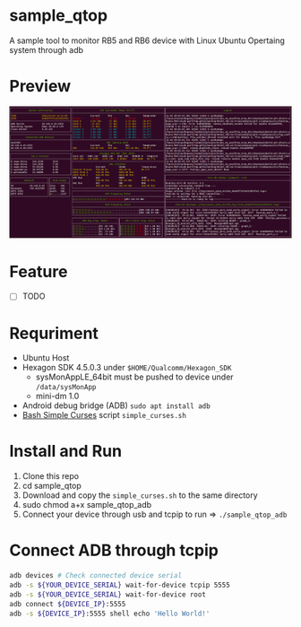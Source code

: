 # sample_qtop
A sample tool to monitor RB5 and RB6 device with Linux Ubuntu Opertaing system through adb

# Preview
![](https://github.com/tomwang221812/sample_qtop/blob/main/preview.png)

# Feature
- [ ] TODO

# Requriment
  - Ubuntu Host
  - Hexagon SDK 4.5.0.3 under `$HOME/Qualcomm/Hexagon_SDK`
    - sysMonAppLE_64bit must be pushed to device under `/data/sysMonApp`
    - mini-dm 1.0
  - Android debug bridge (ADB) `sudo apt install adb`
  - [Bash Simple Curses](https://github.com/metal3d/bashsimplecurse) script `simple_curses.sh`

# Install and Run
1. Clone this repo
2. cd sample_qtop
3. Download and copy the `simple_curses.sh` to the same directory
4. sudo chmod a+x sample_qtop_adb
5. Connect your device through usb and tcpip to run => `./sample_qtop_adb`

# Connect ADB through tcpip
```bash
adb devices # Check connected device serial
adb -s ${YOUR_DEVICE_SERIAL} wait-for-device tcpip 5555
adb -s ${YOUR_DEVICE_SERIAL} wait-for-device root
adb connect ${DEVICE_IP}:5555
adb -s ${DEVICE_IP}:5555 shell echo 'Hello World!'
```
